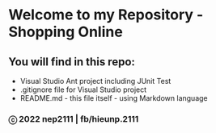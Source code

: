 # Welcome to my Repository - Shopping Online

## You will find in this repo:

* Visual Studio Ant project including JUnit Test
* .gitignore file for Visual Studio project
* README.md - this file itself - using Markdown language


### ⓒ 2022 nep2111 | fb/hieunp.2111

